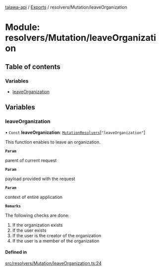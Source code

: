 [talawa-api](../README.md) / [Exports](../modules.md) / resolvers/Mutation/leaveOrganization

# Module: resolvers/Mutation/leaveOrganization

## Table of contents

### Variables

- [leaveOrganization](resolvers_Mutation_leaveOrganization.md#leaveorganization)

## Variables

### leaveOrganization

• `Const` **leaveOrganization**: [`MutationResolvers`](types_generatedGraphQLTypes.md#mutationresolvers)[``"leaveOrganization"``]

This function enables to leave an organization.

**`Param`**

parent of current request

**`Param`**

payload provided with the request

**`Param`**

context of entire application

**`Remarks`**

The following checks are done:
1. If the organization exists
2. If the user exists
3. If the user is the creator of the organization
4. If the user is a member of the organization

#### Defined in

[src/resolvers/Mutation/leaveOrganization.ts:24](https://github.com/PalisadoesFoundation/talawa-api/blob/2c2e70a/src/resolvers/Mutation/leaveOrganization.ts#L24)
